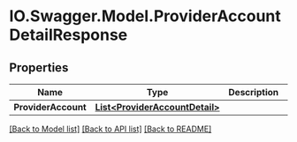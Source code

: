 # IO.Swagger.Model.ProviderAccountDetailResponse
## Properties

Name | Type | Description | Notes
------------ | ------------- | ------------- | -------------
**ProviderAccount** | [**List&lt;ProviderAccountDetail&gt;**](ProviderAccountDetail.md) |  | [optional] 

[[Back to Model list]](../README.md#documentation-for-models) [[Back to API list]](../README.md#documentation-for-api-endpoints) [[Back to README]](../README.md)

